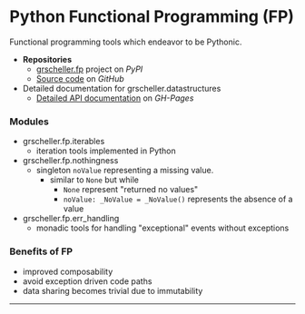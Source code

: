 # Python Functional Programming (FP)

Functional programming tools which endeavor to be Pythonic.

* **Repositories**
  * [grscheller.fp][1] project on *PyPI*
  * [Source code][2] on *GitHub*
* Detailed documentation for grscheller.datastructures
  * [Detailed API documentation][3] on *GH-Pages*

### Modules

* grscheller.fp.iterables
  * iteration tools implemented in Python
* grscheller.fp.nothingness
  * singleton `noValue` representing a missing value.
    * similar to `None` but while
      * `None` represent "returned no values"
      * `noValue: _NoValue = _NoValue()` represents the absence of a value
* grscheller.fp.err\_handling
  * monadic tools for handling "exceptional" events without exceptions

### Benefits of FP

* improved composability
* avoid exception driven code paths
* data sharing becomes trivial due to immutability

---

[1]: https://pypi.org/project/grscheller.fp/
[2]: https://github.com/grscheller/fp/
[3]: https://grscheller.github.io/fp/
